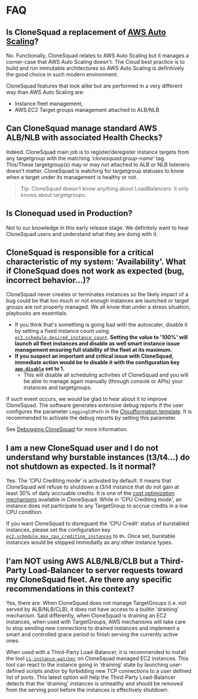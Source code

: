 
# FAQ

## Is CloneSquad a replacement of [AWS Auto Scaling](https://aws.amazon.com/autoscaling/)?

No. Functionally, CloneSquad relates to AWS Auto Scaling but it manages a corner-case that AWS Auto Scaling doesn't.
The Cloud best practice is to build and run immutable architectures so AWS Auto Scaling is definitively the good
choice in such modern environment.

CloneSquad features that look alike but are performed in a very different way than AWS Auto Scaling are:
* Instance fleet management,
* AWS EC2 Target groups management attached to ALB/NLB

## Can CloneSquad manage standard AWS ALB/NLB with associated Health Checks?

Indeed. CloneSquad main job is to register/deregister instance targets from any targetgroup with the
matching *'clonesquad:group-name'* tag.
This/These targetgroup(s) may or may not attached to ALB or NLB listeners doesn't matter. CloneSquad is
watching for targetgroup statuses to know when a target under its management is healthy or not.

> Tip: CloneSquad doesn't know anything about LoadBalancers: it only knows about targetgroups.


## Is Clonequad used in Production?

Not to our knowledge in this early release stage. We definitely want to hear CloneSquad users and understand what they are
doing with it.

## CloneSquad is responsible for a critical characteristic of my system: 'Availability'. What if CloneSquad does not work as expected (bug, incorrect behavior...)?

CloneSquad never creates or terminates instances so the likely impact of a bug could be that too much or not enough instances are launched
or target groups are not properly managed.
We all know that under a stress situation, playbooks are essentials.

* If you think that's something is going bad with the autoscaler, disable it by setting a fixed instance count using [`ec2.schedule.desired_instance_count`](CONFIGURATION_REFERENCE.md#ec2scheduledesired_instance_count). **Setting the value to '100%' will launch all fleet instances and disable as well smart instance issue management ensuring full stability of the fleet at its maximum.**
* **If you suspect an important and critical issue with CloneSquad, immediate action would be to disable it with the configuration key [`app.disable`](CONFIGURATION_REFERENCE.md#appdisable) set to 1.**
	- This will disable all scheduling activities of CloneSquad and you will be able to manage again manually (through console or APIs) your 
instances and targetgroups.

If such event occurs, we would be glad to hear about it to improve CloneSquad. The software generates extensive debug reports
if the user configures the parameter `LoggingS3Path` in the [Cloudformation template](../template.yaml). It is recommended to
activate the debug reports by setting this parameter. 

See [Debugging CloneSquad](BUILD_RELEASE_DEBUG.md#debugging) for more information.

## I am a new CloneSquad user and I do not understand why burstable instances (t3/t4...) do not shutdown as expected. Is it normal?

Yes. The 'CPU Crediting mode' is activated by default. It means that CloneSquad will refuse to shutdown a t3/t4 instance that
do not gain at least 30% of daily accruable credits. It is one of the [cost optimization mechanisms](COST_OPTIMIZATION.md#clonesquad-cpu-crediting) 
available in CloneSquad. While in 'CPU Crediting mode', an instance does not participate to any TargetGroup to accrue credits in a low CPU condition.

If you want CloneSquad to disreguard the 'CPU Credit' status of burstabled instances, please set the configuration key
[`ec2.schedule.max_cpu_crediting_instances`](CONFIGURATION_REFERENCE.md#ec2schedulemax_cpu_crediting_instances) to `0%`. Once set, burstable instances
would be stopped immediatly as any other instance types.

## I'am NOT using AWS ALB/NLB/CLB but a Third-Party Load-Balancer to server requests toward my CloneSquad fleet. Are there any specific recommendations in this context?

Yes, there are. When CloneSquad does not manage TargetGroups (i.e. not served by ALB/NLB/CLB), it does not have access to a builtin 'draining' mechanism. Said
differently, when CloneSquad is draining an EC2 instances, when used with TargetGroups, AWS mechanisms will take care to stop sending new connections to
drained instances and implement a smart and controlled grace period to finish serving the currently active ones.

When used with a Third-Party Load-Balancer, it is recommended to install the tool [`cs-instance-watcher`](TOOL.md#cs-instance-watcher) on CloneSquad managed
EC2 instances. This tool can react to the instance going in 'draining' state by launching user-defined scripts and/or by forbidding new TCP connections
to a user defined list of ports. This latest option will help the Third-Party Load-Balancer detects that the 'draining' instances is unhealthy and should
be removed from the serving pool before the instances is effectively shutdown.

